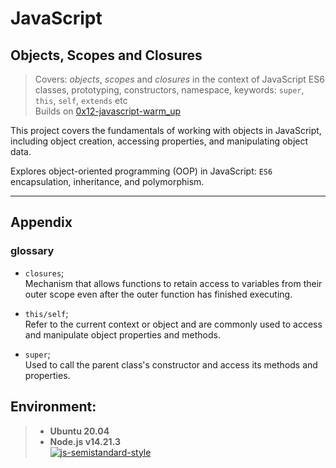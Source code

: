 # JavaScript
## Objects, Scopes and Closures

> Covers: *objects*, *scopes* and *closures* in the context of JavaScript ES6 classes, prototyping, constructors, namespace, keywords: `super`, `this`, `self`, `extends` etc    
> Builds on [0x12-javascript-warm_up](../0x12-javascript-warm_up)  

This project covers the fundamentals of working with objects in JavaScript, including object creation, accessing properties, and manipulating object data.

Explores object-oriented programming (OOP) in JavaScript: `ES6` encapsulation, inheritance, and polymorphism.

---
## Appendix

### glossary
- `closures`;  
Mechanism that allows functions to retain access to variables from their outer scope even after the outer function has finished executing.

- `this/self`;  
Refer to the current context or object and are commonly used to access and manipulate object properties and methods.

- `super`;  
Used to call the parent class's constructor and access its methods and properties.


## Environment:

> - **Ubuntu 20.04**  
> - **Node.js v14.21.3**  
> [![js-semistandard-style](https://raw.githubusercontent.com/standard/semistandard/master/badge.svg)](https://github.com/standard/semistandard)
